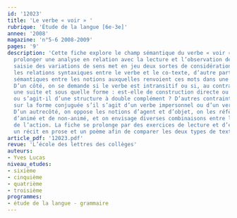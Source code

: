 ```yaml
---
id: '12023'
title: 'Le verbe « voir » '
rubrique: 'Étude de la langue [6e-3e]'
annee: '2008'
magazine: 'n°5-6 2008-2009'
pages: '9'
description: 'Cette fiche explore le champ sémantique du verbe « voir ». Elle peut
  prolonger une analyse en relation avec la lecture et l’observation des textes. La
  saisie des variations de sens met en jeu deux sortes de considérations : d’une part
  les relations syntaxiques entre le verbe et le co-texte, d’autre part les rapports
  sémantiques entre les notions auxquelles renvoient ces mots dans une situation donnée.
  D’un côté, on se demande si le verbe est intransitif ou si, au contraire, il appelle
  une suite et sous quelle forme : est-elle de construction directe ou indirecte,
  ou s’agit-il d’une structure à double complément ? D’autres contraintes s’exercent
  sur la forme conjuguée s’il s’agit d’un verbe impersonnel ou d’un verbe passif...
  D’un autrecôté, on oppose les notions d’agent et d’objet, on les réfère aux catégories
  d’animé et de non-animé, et on envisage diverses combinaisons entre l’agent et l’objet
  de l’action. La fiche se prolonge par des exercices de lecture et d’écriture sur
  un récit en prose et un poème afin de comparer les deux types de textes. '
article_pdf: '12023.pdf'
revue: 'L’école des lettres des collèges'
auteurs:
- Yves Lucas
niveau_etudes:
- sixième
- cinquième
- quatrième
- troisième
programmes:
- étude de la langue - grammaire
---
```

